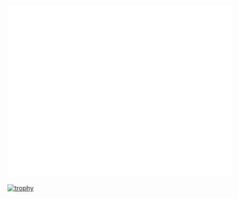 ![Metrics](github-metrics.svg)

[![trophy](https://github-profile-trophy.vercel.app/?username=chenfeng-huang&theme=onestar&no-frame=true&margin-w=15)](https://github.com/ryo-ma/github-profile-trophy)